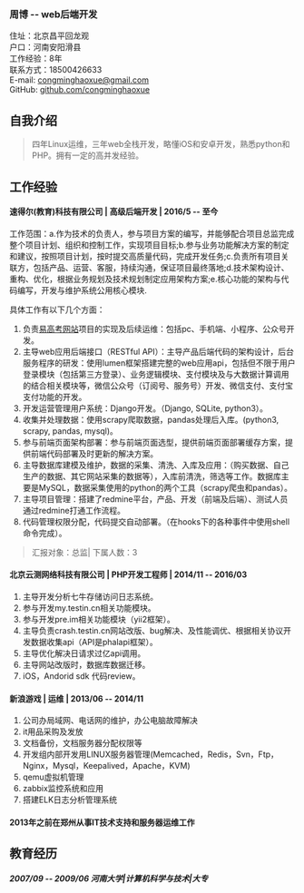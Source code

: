 ### 周博 -- web后端开发

住址：北京昌平回龙观    
户口：河南安阳滑县    
工作经验：8年    
联系方式：18500426633    
E-mail: congminghaoxue@gmail.com    
GitHub: [github.com/congminghaoxue](https://github.com/congminghaoxue)
## 自我介绍

> 四年Linux运维，三年web全栈开发，略懂iOS和安卓开发，熟悉python和PHP。拥有一定的高并发经验。

## 工作经验

#### 速得尔(教育)科技有限公司 | 高级后端开发 | 2016/5 -- 至今

工作范围：a.作为技术的负责人，参与项目方案的编写，并能够配合项目总监完成整个项目计划、组织和控制工作，实现项目目标;b.参与业务功能解决方案的制定和建议，按照项目计划，按时提交高质量代码，完成开发任务;c.负责所有项目关联方，包括产品、运营、客服，持续沟通，保证项目最终落地;d.技术架构设计、重构、优化，根据业务规划及技术规划制定应用架构方案;e.核心功能的架构与代码编写，开发与维护系统公用核心模块.

具体工作有以下几个方面：
1. 负责[易高考网站](https://www.easygaokao.com)项目的实现及后续运维：包括pc、手机端、小程序、公众号开发。
2. 主导web应用后端接口（RESTful API）：主导产品后端代码的架构设计，后台服务程序的研发：使用lumen框架搭建完整的web应用api，包括但不限于用户登录模块（包括第三方登录）、业务逻辑模块、支付模块及与大数据计算调用的结合相关模块等，微信公众号（订阅号、服务号）开发、微信支付、支付宝支付功能的开发。
2. 开发运营管理用户系统：Django开发。（Django, SQLite, python3）。
3. 收集并处理数据：使用scrapy爬取数据，pandas处理后入库。(python3, scrapy, pandas, mysql)。
3. 参与前端页面架构部署：参与前端页面选型，提供前端页面部署缓存方案，提供前端代码部署及时更新的解决方案。
4. 主导数据库建模及维护，数据的采集、清洗、入库及应用：（购买数据、自己生产的数据、其它网站采集的数据等），入库前清洗，筛选等工作。数据库主要是MySQL，数据采集使用的python的两个工具（scrapy爬虫和pandas）。
5. 主导项目管理：搭建了redmine平台，产品、开发（前端及后端）、测试人员通过redmine打通工作流程。
6. 代码管理权限分配，代码提交自动部署。（在hooks下的各种事件中使用shell命令完成）。

> 汇报对象：总监| 下属人数：3

#### 北京云测网络科技有限公司 | PHP开发工程师 | 2014/11 -- 2016/03

1. 主导开发分析七牛存储访问日志系统。
2. 参与开发my.testin.cn相关功能模块。
3. 参与开发pre.im相关功能模块（yii2框架）。
4. 主导负责crash.testin.cn网站改版、bug解决、及性能调优、根据相关协议开发数据收集api（API是phalapi框架）。
5. 主导优化解决日请求过亿api调用。
6. 主导网站改版时，数据库数据迁移。
7. iOS，Andorid sdk 代码review。

#### 新浪游戏 | 运维 | 2013/06 -- 2014/11

1. 公司办局域网、电话网的维护，办公电脑故障解决
2. it用品采购及发放
3. 文档备份，文档服务器分配权限等
4. 开发组内部开发用LINUX服务器管理(Memcached，Redis，Svn，Ftp，Nginx，Mysql，Keepalived，Apache，KVM)
5. qemu虚拟机管理
6. zabbix监控系统和应用
7. 搭建ELK日志分析管理系统

#### 2013年之前在郑州从事IT技术支持和服务器运维工作

## 教育经历

##### 2007/09 -- 2009/06     河南大学|计算机科学与技术|大专
